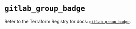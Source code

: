# `gitlab_group_badge`

Refer to the Terraform Registry for docs: [`gitlab_group_badge`](https://registry.terraform.io/providers/gitlabhq/gitlab/17.8.0/docs/resources/group_badge).
